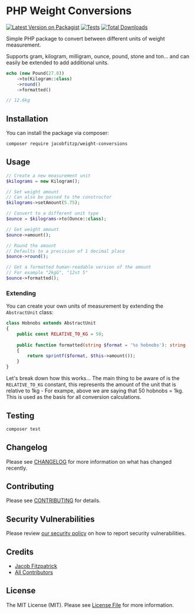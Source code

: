 # PHP Weight Conversions

[![Latest Version on Packagist](https://img.shields.io/packagist/v/jacobfitzp/weight-conversions.svg?style=flat-square)](https://packagist.org/packages/jacobfitzp/weight-conversions)
[![Tests](https://img.shields.io/github/actions/workflow/status/jacobfitzp/weight-conversions/run-tests.yml?branch=main&label=tests&style=flat-square)](https://github.com/jacobfitzp/weight-conversions/actions/workflows/run-tests.yml)
[![Total Downloads](https://img.shields.io/packagist/dt/jacobfitzp/weight-conversions.svg?style=flat-square)](https://packagist.org/packages/jacobfitzp/weight-conversions)

Simple PHP package to convert between different units of weight measurement.

Supports gram, kilogram, milligram, ounce, pound, stone and ton... and can easily be extended to add additional units.

```php
echo (new Pound(27.8))
    ->to(Kilogram::class)
    ->round()
    ->formatted()

// 12.6kg
```

## Installation

You can install the package via composer:

```bash
composer require jacobfitzp/weight-conversions
```

## Usage

```php
// Create a new measurement unit
$kilograms = new Kilogram();

// Set weight amount
// Can also be passed to the constructor
$kilograms->setAmount(5.75);

// Convert to a different unit type
$ounce = $kilograms->to(Ounce::class);

// Get weight amount
$ounce->amount();

// Round the amount
// Defaults to a precision of 1 decimal place
$ounce->round();

// Get a formatted human-readable version of the amount
// For example "2kgG", "12st 5" 
$ounce->formatted();
```

### Extending 

You can create your own units of measurement by extending the `AbstractUnit` class:

```php
class Hobnobs extends AbstractUnit
{
    public const RELATIVE_TO_KG = 50;
    
    public function formatted(string $format = '%s hobnobs'): string
    {
        return sprintf($format, $this->amount());
    }
}
```

Let's break down how this works... The main thing to be aware of is the `RELATIVE_TO_KG` constant, this represents the amount of the unit that is relative to 1kg - For exampe, above we are saying that 50 hobnobs = 1kg. This is used as the basis for all conversion calculations.

## Testing

```bash
composer test
```

## Changelog

Please see [CHANGELOG](CHANGELOG.md) for more information on what has changed recently.

## Contributing

Please see [CONTRIBUTING](https://github.com/spatie/.github/blob/main/CONTRIBUTING.md) for details.

## Security Vulnerabilities

Please review [our security policy](../../security/policy) on how to report security vulnerabilities.

## Credits

- [Jacob Fitzpatrick](https://github.com/JacobFitzp)
- [All Contributors](../../contributors)

## License

The MIT License (MIT). Please see [License File](LICENSE.md) for more information.
